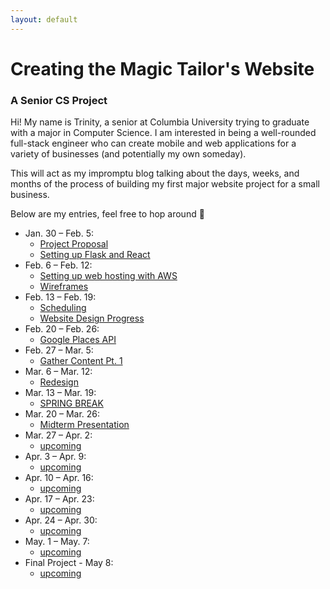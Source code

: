```yaml
---
layout: default
---
```


# Creating the Magic Tailor's Website

### A Senior CS Project

Hi! My name is Trinity, a senior at Columbia University trying to graduate with a major in Computer Science. I am interested in being a well-rounded full-stack engineer who can create mobile and web applications for a variety of businesses (and potentially my own someday).

This will act as my impromptu blog talking about the days, weeks, and months of the process of building my first major website project for a small business.

Below are my entries, feel free to hop around 🤎

- Jan. 30 – Feb. 5:
  - [Project Proposal](./pages/project-proposal.html)
  - [Setting up Flask and React](./pages/react-flask.html)
- Feb. 6 – Feb. 12:
  - [Setting up web hosting with AWS](./pages/aws-setup.html)
  - [Wireframes](./pages/wireframes.html)
- Feb. 13 – Feb. 19:
  - [Scheduling](./pages/week3-scheduling.html)
  - [Website Design Progress](./pages/week3-design-update.html)
- Feb. 20 – Feb. 26:
  - [Google Places API](./pages/week4-google-api.html)
- Feb. 27 – Mar. 5:
  - [Gather Content Pt. 1](./pages/week5-logo.html)
- Mar. 6 – Mar. 12:
  - [Redesign](./pages/week6-redesign.html)
- Mar. 13 – Mar. 19:
  - [SPRING BREAK](./pages/week7-spring-break.html)
- Mar. 20 – Mar. 26:
  - [Midterm Presentation](./pages/week8-midterm.html)
- Mar. 27 – Apr. 2:
  - [upcoming](index.html)
- Apr. 3 – Apr. 9:
  - [upcoming](index.html)
- Apr. 10 – Apr. 16:
  - [upcoming](index.html)
- Apr. 17 – Apr. 23:
  - [upcoming](index.html)
- Apr. 24 – Apr. 30:
  - [upcoming](index.html)
- May. 1 – May. 7:
  - [upcoming](index.html)
- Final Project - May 8:
  - [upcoming](index.html)
